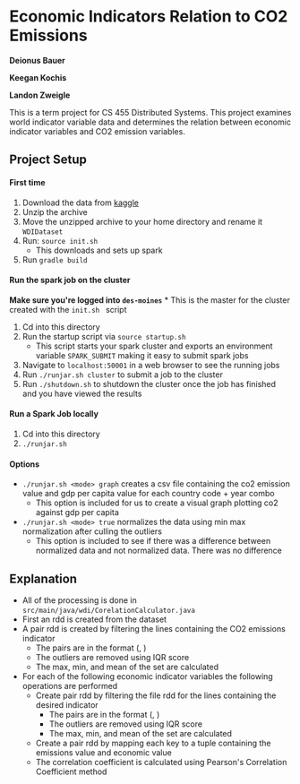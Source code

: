 # Economic Indicators Relation to CO2 Emissions
**Deionus Bauer**

**Keegan Kochis**

**Landon Zweigle**

This is a term project for CS 455 Distributed Systems. This project examines world indicator variable data and determines the relation between economic indicator variables and CO2 emission variables.

## Project Setup
#### First time
1. Download the data from [kaggle](https://www.kaggle.com/worldbank/world-development-indicators/download)
1. Unzip the archive
1. Move the unzipped archive to your home directory and rename it `WDIDataset`
1. Run: `source init.sh`
    * This downloads and sets up spark
1. Run `gradle build`
    
#### Run the spark job on the cluster
**Make sure you're logged into `des-moines`**
    * This is the master for the cluster created with the `init.sh ` script
1. Cd into this directory
1. Run the startup script via `source startup.sh`
    * This script starts your spark cluster and exports an environment variable `SPARK_SUBMIT` making it easy to submit spark jobs
1. Navigate to `localhost:50001` in a web browser to see the running jobs
1. Run `./runjar.sh cluster` to submit a job to the cluster
1. Run `./shutdown.sh` to shutdown the cluster once the job has finished and you have viewed the results

#### Run a Spark Job locally
1. Cd into this directory
1. `./runjar.sh`

#### Options
* `./runjar.sh <mode> graph` creates a csv file containing the co2 emission value and gdp per capita value for each country code + year combo
    * This option is included for us to create a visual graph plotting co2 against gdp per capita
* `./runjar.sh <mode> true` normalizes the data using min max normalization after culling the outliers
    * This option is included to see if there was a difference between normalized data and not normalized data. There was no difference

## Explanation
* All of the processing is done in `src/main/java/wdi/CorelationCalculator.java`
* First an rdd is created from the dataset
* A pair rdd is created by filtering the lines containing the CO2 emissions indicator
    * The pairs are in the format (<country code><year>, <value>)
    * The outliers are removed using IQR score
    * The max, min, and mean of the set are calculated
* For each of the following economic indicator variables the following operations are performed
    * Create pair rdd by filtering the file rdd for the lines containing the desired indicator
        * The pairs are in the format (<country code><year>, <value>)
        * The outliers are removed using IQR score
        * The max, min, and mean of the set are calculated
    * Create a pair rdd by mapping each <country code><year> key to a tuple containing the emissions value and economic value
    * The correlation coefficient is calculated using Pearson's Correlation Coefficient method
